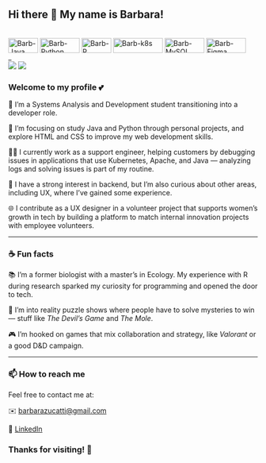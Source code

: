 ## Hi there 👋 My name is Barbara!

<div style="display: inline_block"><br>
  <img align="center" alt="Barb-Java" height="30" width="60" src="https://img.shields.io/badge/java-%23ED8B00.svg?style=for-the-badge&logo=openjdk&logoColor=white">
  <img align="center" alt="Barb-Python" height="30" width="80" src="https://img.shields.io/badge/python-3670A0?style=for-the-badge&logo=python&logoColor=ffdd54">
  <img align="center" alt="Barb-R" height="30" width="60" src="https://img.shields.io/badge/r-%23276DC3.svg?style=for-the-badge&logo=r&logoColor=white">
  <img align="center" alt="Barb-k8s" height="30" width="100" src="https://img.shields.io/badge/Kubernetes-326CE5.svg?style=for-the-badge&logo=Kubernetes&logoColor=white">
  <img align="center" alt="Barb-MySQL" height="30" width="80" src="https://img.shields.io/badge/mysql-4479A1.svg?style=for-the-badge&logo=mysql&logoColor=white">
  <img align="center" alt="Barb-Figma" height="30" width="80" src="https://img.shields.io/badge/figma-%23F24E1E.svg?style=for-the-badge&logo=figma&logoColor=white">
</div>
_
<div>
  <img src="https://github-readme-stats.vercel.app/api?username=barbarazucatti&show_icons=true&hide=stars&theme=dracula" />
  <img src="https://github-readme-stats.vercel.app/api/top-langs/?username=barbarazucatti&layout=compact&theme=dracula"/>
</div>

### Welcome to my profile 💕

🔭 I’m a Systems Analysis and Development student transitioning into a developer role.
  
🌱  I’m focusing on study Java and Python through personal projects, and explore HTML and CSS to improve my web development skills.
  
👩‍💻  I currently work as a support engineer, helping customers by debugging issues in applications that use Kubernetes, Apache, and Java — analyzing logs and solving issues is part of my routine.
  
🎯  I have a strong interest in backend, but I’m also curious about other areas, including UX, where I’ve gained some experience.

🌐  I contribute as a UX designer in a volunteer project that supports women’s growth in tech by building a platform to match internal innovation projects with employee volunteers.

---

### ☕ Fun facts

📚 I’m a former biologist with a master’s in Ecology. My experience with R during research sparked my curiosity for programming and opened the door to tech.

🔎 I’m into reality puzzle shows where people have to solve mysteries to win — stuff like _The Devil’s Game_ and _The Mole_.

🎮 I’m hooked on games that mix collaboration and strategy, like _Valorant_ or a good D&D campaign.

---

### 📫 How to reach me

Feel free to contact me at:
  
✉️ barbarazucatti@gmail.com

🔗 [LinkedIn](https://www.linkedin.com/in/barbarazucatti)

### Thanks for visiting! 🚀
